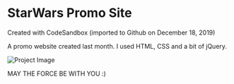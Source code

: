# StarWars Promo Site
Created with CodeSandbox (imported to Github on December 18, 2019)

A promo website created last month. I used HTML, CSS and a bit of jQuery.

![Project Image](https://github.com/dim-014/dim-014.github.io/raw/master/site__screenshot.png)

MAY THE FORCE BE WITH YOU :)
